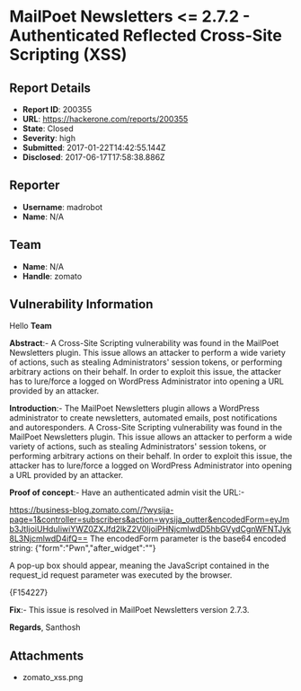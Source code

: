 # MailPoet Newsletters <= 2.7.2 - Authenticated Reflected Cross-Site Scripting (XSS)

## Report Details
- **Report ID**: 200355
- **URL**: https://hackerone.com/reports/200355
- **State**: Closed
- **Severity**: high
- **Submitted**: 2017-01-22T14:42:55.144Z
- **Disclosed**: 2017-06-17T17:58:38.886Z

## Reporter
- **Username**: madrobot
- **Name**: N/A

## Team
- **Name**: N/A
- **Handle**: zomato

## Vulnerability Information
Hello __Team__

__Abstract__:-
A Cross-Site Scripting vulnerability was found in the MailPoet Newsletters plugin. This issue allows an attacker to perform a wide variety of actions, such as stealing Administrators' session tokens, or performing arbitrary actions on their behalf. In order to exploit this issue, the attacker has to lure/force a logged on WordPress Administrator into opening a URL provided by an attacker.

__Introduction__:-
The MailPoet Newsletters plugin allows a WordPress administrator to create newsletters, automated emails, post notifications and autoresponders. A Cross-Site Scripting vulnerability was found in the MailPoet Newsletters plugin. This issue allows an attacker to perform a wide variety of actions, such as stealing Administrators' session tokens, or performing arbitrary actions on their behalf. In order to exploit this issue, the attacker has to lure/force a logged on WordPress Administrator into opening a URL provided by an attacker.

__Proof of concept__:-
Have an authenticated admin visit the URL:-

https://business-blog.zomato.com//?wysija-page=1&controller=subscribers&action=wysija_outter&encodedForm=eyJmb3JtIjoiUHduIiwiYWZ0ZXJfd2lkZ2V0IjoiPHNjcmlwdD5hbGVydCgnWFNTJyk8L3NjcmlwdD4ifQ==
The encodedForm parameter is the base64 encoded string:
{"form":"Pwn","after_widget":"<script>alert('XSS)</script>"}

A pop-up box should appear, meaning the JavaScript contained in the request_id request parameter was executed by the browser.

{F154227}

__Fix__:-
This issue is resolved in MailPoet Newsletters version 2.7.3.

__Regards__,
Santhosh

## Attachments
- zomato_xss.png
